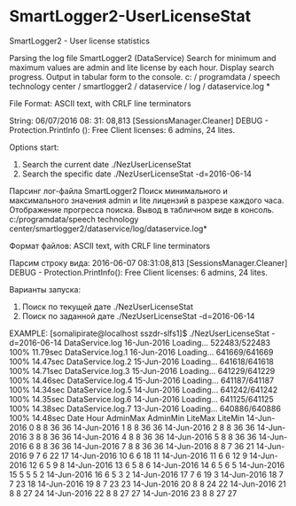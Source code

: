 # SmartLogger2-UserLicenseStat
SmartLogger2 - User license statistics


Parsing the log file SmartLogger2 (DataService)
Search for minimum and maximum values are admin and lite license by each hour.
Display search progress. Output in tabular form to the console.
c: / programdata / speech technology center / smartlogger2 / dataservice / log / dataservice.log *

File Format:
ASCII text, with CRLF line terminators

String:
06/07/2016 08: 31: 08,813 [SessionsManager.Cleaner] DEBUG - Protection.PrintInfo (): Free Client licenses: 6 admins, 24 lites.

Options start:
1) Search the current date
./NezUserLicenseStat
2) Search the specific date
./NezUserLicenseStat -d=2016-06-14


Парсинг лог-файла SmartLogger2
Поиск минимального и максимального значения admin и lite лицензий в разрезе каждого часа.
Отображение прогресса поиска. Вывод в табличном виде в консоль.
c:/programdata/speech technology center/smartlogger2/dataservice/log/dataservice.log*

Формат файлов:
ASCII text, with CRLF line terminators

Парсим строку вида:
2016-06-07 08:31:08,813 [SessionsManager.Cleaner] DEBUG - Protection.PrintInfo(): Free Client licenses: 6 admins, 24 lites.

Варианты запуска:
1) Поиск по текущей дате
./NezUserLicenseStat
2) Поиск по заданной дате
./NezUserLicenseStat -d=2016-06-14


EXAMPLE:
[somalipirate@localhost sszdr-slfs1]$ ./NezUserLicenseStat -d=2016-06-14
DataService.log 16-Jun-2016
Loading...
522483/522483 100% 11.79sec
DataService.log.1 16-Jun-2016
Loading...
641669/641669 100% 14.47sec
DataService.log.2 15-Jun-2016
Loading...
641618/641618 100% 14.71sec
DataService.log.3 15-Jun-2016
Loading...
641229/641229 100% 14.46sec
DataService.log.4 15-Jun-2016
Loading...
641187/641187 100% 14.34sec
DataService.log.5 14-Jun-2016
Loading...
641242/641242 100% 14.35sec
DataService.log.6 14-Jun-2016
Loading...
641125/641125 100% 14.38sec
DataService.log.7 13-Jun-2016
Loading...
640886/640886 100% 14.48sec
       Date Hour AdminMax AdminMin LiteMax LiteMin
14-Jun-2016    0        8        8      36      36
14-Jun-2016    1        8        8      36      36
14-Jun-2016    2        8        8      36      36
14-Jun-2016    3        8        8      36      36
14-Jun-2016    4        8        8      36      36
14-Jun-2016    5        8        8      36      36
14-Jun-2016    6        8        8      36      36
14-Jun-2016    7        8        8      36      36
14-Jun-2016    8        8        7      36      21
14-Jun-2016    9        7        6      22      17
14-Jun-2016   10        6        6      18      11
14-Jun-2016   11        6        6      12       9
14-Jun-2016   12        6        5       9       8
14-Jun-2016   13        6        5       8       6
14-Jun-2016   14        6        5       6       5
14-Jun-2016   15        5        5       5       2
14-Jun-2016   16        6        5       3       2
14-Jun-2016   17        7        6      19       3
14-Jun-2016   18        7        7      23      18
14-Jun-2016   19        8        7      23      23
14-Jun-2016   20        8        8      24      22
14-Jun-2016   21        8        8      27      24
14-Jun-2016   22        8        8      27      27
14-Jun-2016   23        8        8      27      27



